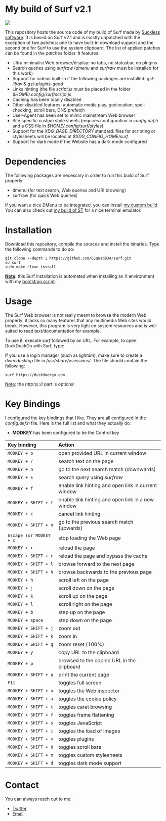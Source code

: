 # My build of Surf v2.1
![](https://i.postimg.cc/8PCDNyVn/screenshot-20210423-017.png)

This repository hosts the source code of my build of Surf made by [Suckless software](https://surf.suckless.org/). It is based on Surf v2.1 and is mostly unpatched with the exception of two patches: one to have built-in download support and the second one for Surf to use the system clipboard. The list of applied patches can be found in the *patches* folder. It features:

* Ultra minimalist Web browser/display: no tabs, no statusbar, no plugins
* Search queries using *surfraw* (*dmenu* and *surfraw* must be installed for this work)
* Support for videos built-in if the following packages are installed: *gst-libav* & *gst-plugins-good*
* Links hinting (the file *script.js* must be placed in the folder *$HOME/.config/surf/script.js*
* Caching has been totally disabled
* Other disabled features: automatic media play, geolocation, spell checking, scroll bars, DNS prefetch
* User-Agent has been set to mimic mainstream Web browser
* Site specific custom style sheets (requires configuration in *config.def.h* and a CSS file in *$HOME/.config/surf/styles*)
* Support for the *XDG_BASE_DIRECTORY* standard: files for scripting or stylesheets will be located at *$XDG_CONFIG_HOME/surf*
* Support for dark mode if the Website has a dark mode configured

# Dependencies
The following packages are necessary in order to run this build of Surf properly:

* dmenu (for text search, Web queries and URI browsing)
* surfraw (for quick Web queries)

If you want a nice DMenu to be integrated, you can install [my custom build](https://github.com/GSquad934/dmenu). You can also check out [my build of ST](https://github.com/GSquad934/st) for a nice terminal emulator.

# Installation
Download this repository, compile the sources and install the binaries. Type the following commands to do so:

```
git clone --depth 1 https://github.com/GSquad934/surf.git
cd surf
sudo make clean install
```

<u>**Note**</u>: this Surf installation is automated when installing an X environment with my [bootstrap script](https://github.com/GSquad934/bootstrap).

# Usage
The Surf Web browser is not really meant to browse the modern Web properly: it lacks so many features that any multimedia Web sites would break. However, this program is very light on system resources and is well suited to read text/documentation for example.

To use it, execute *surf* followed by an URL. For example, to open DuckDuckGo with Surf, type:

If you use a login manager (such as *lightdm*), make sure to create a *dwm.desktop* file in */usr/share/xsessions/*. The file should contain the following:

```
surf https://duckduckgo.com
```

<u>Note</u>: the *http(s)://* part is optional

# Key Bindings
I configured the key bindings that I like. They are all configured in the *config.def.h* file. Here is the full list and what they actually do:

* **MODKEY** has been configured to be the Control key

| Key binding | Action |
| :--- | :--- |
| `MODKEY + o` | open provided URL in current window |
| `MODKEY + /` | search text on the page |
| `MODKEY + n` | go to the next search match (downwards) |
| `MODKEY + s` | search query using *surfraw* |
| `MODKEY + f` | enable link hinting and open link in current window |
| `MODKEY + SHIFT + f` | enable link hinting and open link in a new window |
| `MODKEY + c` | cancel link hinting |
| `MODKEY + SHIFT + n` | go to the previous search match (upwards) |
| `Escape (or MODKEY + c` | stop loading the Web page |
| `MODKEY + r` | reload the page |
| `MODKEY + SHIFT + r` | reload the page and bypass the cache |
| `MODKEY + SHIFT + l` | browse forward to the next page |
| `MODKEY + SHIFT + h` | browse backwards to the previous page |
| `MODKEY + h` | scroll left on the page |
| `MODKEY + j` | scroll down on the page |
| `MODKEY + k` | scroll up on the page |
| `MODKEY + l` | scroll right on the page |
| `MODKEY + b` | step up on the page |
| `MODKEY + space` | step down on the page |
| `MODKEY + SHIFT + j` | zoom out |
| `MODKEY + SHIFT + k` | zoom in |
| `MODKEY + SHIFT + q` | zoom reset (100%) |
| `MODKEY + y` | copy URL to the clipboard |
| `MODKEY + p` | browsed to the copied URL in the clipboard |
| `MODKEY + SHIFT + p` | print the current page |
| `F11` | toggles full screen |
| `MODKEY + SHIFT + o` | toggles the Web inspector |
| `MODKEY + SHIFT + a` | toggles the cookie policy |
| `MODKEY + SHIFT + c` | toggles caret browsing |
| `MODKEY + SHIFT + f` | toggles frame flattening |
| `MODKEY + SHIFT + s` | toggles JavaScript |
| `MODKEY + SHIFT + i` | toggles the load of images |
| `MODKEY + SHIFT + v` | toggles plugins |
| `MODKEY + SHIFT + b` | toggles scroll bars |
| `MODKEY + SHIFT + m` | toggles custom stylesheets |
| `MODKEY + SHIFT + d` | toggles dark mode support |

# Contact
You can always reach out to me:

* [Twitter](https://twitter.com/gaetanict)
* [Email](mailto:gaetan@ictpourtous.com)
